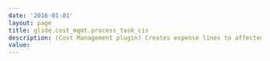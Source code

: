 ```yaml
---
date: '2016-01-01'
layout: page
title: glide.cost_mgmt.process_task_cis
description: (Cost Management plugin) Creates expense lines to affected configuration items when creating a task expense line. 
value:  
---
```


